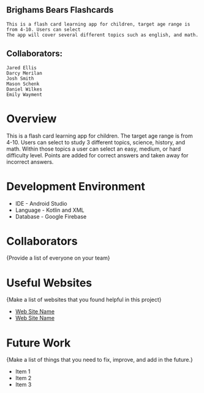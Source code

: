 ## Brighams Bears Flashcards
~~~
This is a flash card learning app for children, target age range is from 4-10. Users can select 
The app will cover several different topics such as english, and math.
~~~

## Collaborators:
~~~
Jared Ellis
Darcy Merilan
Josh Smith
Mason Schenk
Daniel Wilkes
Emily Wayment
~~~

# Overview

This is a flash card learning app for children. The target age range is from 4-10. Users can select to study 3 different topics, science, history, and math. Within those topics a user can select an easy, medium, or hard difficulty level. Points are added for correct answers and taken away for incorrect answers.

# Development Environment

* IDE - Android Studio
* Language - Kotlin and XML
* Database - Google Firebase

# Collaborators

{Provide a list of everyone on your team}

# Useful Websites

{Make a list of websites that you found helpful in this project}
* [Web Site Name](http://url.link.goes.here)
* [Web Site Name](http://url.link.goes.here)

# Future Work

{Make a list of things that you need to fix, improve, and add in the future.}
* Item 1
* Item 2
* Item 3
